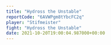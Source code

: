 ```yaml
---
title: "Hydross the Unstable"
reportCode: "6AVWPgm8tYbcFC2q"
player: "Stifmeister"
fight: "Hydross the Unstable"
date: 2021-10-20T19:00:04.987000+00:00
---
```

